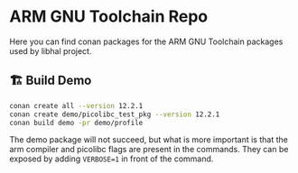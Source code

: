 # ARM GNU Toolchain Repo

Here you can find conan packages for the ARM GNU Toolchain packages used by
libhal project.

## 🏗️ Build Demo

```bash
conan create all --version 12.2.1
conan create demo/picolibc_test_pkg --version 12.2.1
conan build demo -pr demo/profile
```

The demo package will not succeed, but what is more important is that the
arm compiler and picolibc flags are present in the commands. They can be exposed
by adding `VERBOSE=1` in front of the command.
